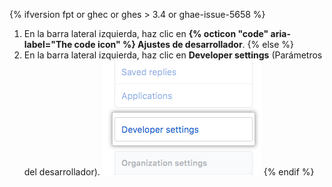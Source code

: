 {% ifversion fpt or ghec or ghes > 3.4 or ghae-issue-5658 %}
1. En la barra lateral izquierda, haz clic en **{% octicon "code" aria-label="The code icon" %} Ajustes de desarrollador**.
{% else %}
1. En la barra lateral izquierda, haz clic en **Developer settings** (Parámetros del desarrollador). ![Configuración de desarrollador](/assets/images/help/settings/developer-settings.png)
{% endif %}
